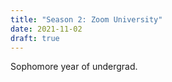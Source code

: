 ```yaml
---
title: "Season 2: Zoom University"
date: 2021-11-02
draft: true
---
```


Sophomore year of undergrad.
<!--more--> 